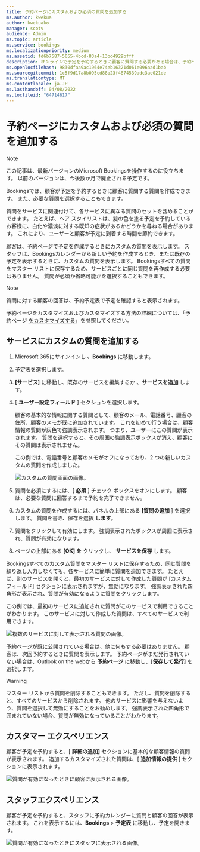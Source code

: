 ```yaml
---
title: 予約ページにカスタムおよび必須の質問を追加する
ms.author: kwekua
author: kwekuako
manager: scotv
audience: Admin
ms.topic: article
ms.service: bookings
ms.localizationpriority: medium
ms.assetid: fd6b7587-5055-4bcd-83a4-13bd4929bfff
description: オンラインで予定を予約するときに顧客に質問する必要がある場合は、予約ページにカスタムの質問と必要な質問を追加できます。
ms.openlocfilehash: 9830dfaa9ac1964e74eb16321d061e096aad1bab
ms.sourcegitcommit: 1c5f9d17a8b095cd88b23f4874539adc3ae021de
ms.translationtype: MT
ms.contentlocale: ja-JP
ms.lasthandoff: 04/08/2022
ms.locfileid: "64714617"
---
```

# <a name="add-custom-and-required-questions-to-the-booking-page"></a>予約ページにカスタムおよび必須の質問を追加する

> [!NOTE]
> この記事は、最新バージョンのMicrosoft Bookingsを操作するのに役立ちます。 以前のバージョンは、今後数か月で廃止される予定です。

Bookingsでは、顧客が予定を予約するときに顧客に質問する質問を作成できます。 また、必要な質問を選択することもできます。

質問をサービスに関連付けて、各サービスに異なる質問のセットを含めることができます。 たとえば、ヘア スタイリストは、髪の色を塗る予定を予約しているお客様に、白化や濃淡に対する既知の症状があるかどうかを尋ねる場合があります。 これにより、ユーザーと顧客が予定に到着する時間を節約できます。

顧客は、予約ページで予定を作成するときにカスタムの質問を表示します。 スタッフは、Bookingsカレンダーから新しい予約を作成するとき、または既存の予定を表示するときに、カスタムの質問を表示します。 Bookingsすべての質問をマスター リストに保存するため、サービスごとに同じ質問を再作成する必要はありません。 質問が必須か省略可能かを選択することもできます。

> [!NOTE]
> 質問に対する顧客の回答は、予約予定表で予定を確認すると表示されます。

予約ページをカスタマイズおよびカスタマイズする方法の詳細については、「予約ページ [をカスタマイズする](customize-booking-page.md)」を参照してください。

## <a name="add-custom-questions-to-your-services"></a>サービスにカスタムの質問を追加する

1. Microsoft 365にサインインし **、Bookings** に移動します。

1. 予定表を選択します。

1. **[サービス]** に移動し、既存のサービスを編集するか **、サービスを追加** します。

1. [ **ユーザー設定フィールド** ] セクションを選択します。

   顧客の基本的な情報に関する質問として、顧客のメール、電話番号、顧客の住所、顧客のメモが既に追加されています。 これを初めて行う場合は、顧客情報の質問が灰色で強調表示されます。 つまり、ユーザーにこの質問が表示されます。 質問を選択すると、その周囲の強調表示ボックスが消え、顧客にその質問は表示されません。

   この例では、電話番号と顧客のメモがオフになっており、2 つの新しいカスタムの質問を作成しました。

   ![カスタムの質問画面の画像。](../media/bookings-questions-custom-fields.png)

1. 質問を必須にするには、[ **必須** ] チェック ボックスをオンにします。 顧客は、必要な質問に回答するまで予約を完了できません。

1. カスタムの質問を作成するには、パネルの上部にある **[質問の追加** ] を選択します。 質問を書き、保存を選択 **します**。

1. 質問をクリックして有効にします。 強調表示されたボックスが周囲に表示され、質問が有効になります。

1. ページの上部にある **[OK] を** クリックし、 **サービスを保存** します。

Bookingsすべてのカスタム質問をマスター リストに保存するため、同じ質問を繰り返し入力しなくても、各サービスに簡単に質問を追加できます。 たとえば、別のサービスを開くと、最初のサービスに対して作成した質問が [カスタム フィールド] セクションに表示されますが、無効になります。 強調表示された四角形が表示され、質問が有効になるように質問をクリックします。

この例では、最初のサービスに追加された質問がこのサービスで利用できることがわかります。 このサービスに対して作成した質問は、すべてのサービスで利用できます。

   ![複数のサービスに対して表示される質問の画像。](../media/bookings-questions-services.png)

予約ページが既に公開されている場合は、他に何もする必要はありません。 顧客は、次回予約するときに質問を表示します。 予約ページがまだ発行されていない場合は、Outlook on the webから **予約ページ** に移動し、[**保存して発行]** を選択します。

> [!WARNING]
> マスター リストから質問を削除することもできます。 ただし、質問を削除すると、すべてのサービスから削除されます。 他のサービスに影響を与えないよう、質問を選択して無効にすることをお勧めします。 強調表示された四角形で囲まれていない場合、質問が無効になっていることがわかります。

## <a name="customer-experience"></a>カスタマー エクスペリエンス

顧客が予定を予約すると、[ **詳細の追加]** セクションに基本的な顧客情報の質問が表示されます。 追加するカスタマイズされた質問は、[ **追加情報の提供** ] セクションに表示されます。

![質問が有効になったときに顧客に表示される画像。](../media/bookings-questions-customer.png)

## <a name="staff-experience"></a>スタッフエクスペリエンス

顧客が予定を予約すると、スタッフに予約カレンダーに質問と顧客の回答が表示されます。 これを表示するには、**Bookings** \> **予定表** に移動し、予定を開きます。

![質問が有効になったときにスタッフに表示される画像。](../media/bookings-questions-staff.png)

